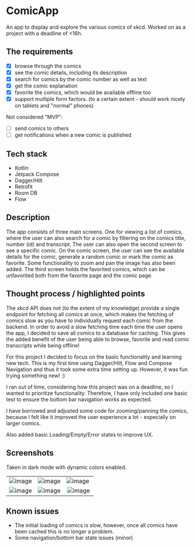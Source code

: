 # ComicApp
An app to display and explore the various comics of xkcd. Worked on as a project with a deadline of <16h. 

## The requirements
- [X] browse through the comics
- [X] see the comic details, including its description
- [X] search for comics by the comic number as well as text
- [X] get the comic explanation
- [X] favorite the comics, which would be available offline too
- [X] support multiple form factors. (to a certain extent - should work nicely on tablets and "normal" phones)

Not considered "MVP": 
- [ ] send comics to others
- [ ] get notifications when a new comic is published

## Tech stack
- Kotlin
- Jetpack Compose
- Dagger/Hilt
- Retrofit
- Room DB
- Flow

## Description
The app consists of three main screens. One for viewing a list of comics, where the user can also search for a comic by filtering on the comics title, number (id) and transcript. The user can also open the second screen to see a specific comic. On the comic screen, the user can see the available details for the comic, generate a random comic or mark the comic as favorite. Some functionality to zoom and pan the image has also been added. The third screen holds the favorited comics, which can be unfavorited both from the favorite page and the comic page. 

## Thought process / highlighted points
The xkcd API does not (to the extent of my knowledge) provide a single endpoint for fetching all comics at once, which makes the fetching of comics slow as you have to individually request each comic from the backend. In order to avoid a slow fetching time each time the user opens the app, I decided to save all comics to a database for caching. This gives the added benefit of the user being able to browse, favorite and read comic transcripts while being offline! 

For this project I decided to focus on the basic functionality and learning new tech. This is my first time using Dagger/Hilt, Flow and Compose Navigation and thus it took some extra time setting up. However, it was fun trying something new! :) 

I ran out of time, considering how this project was on a deadline, so I wanted to prioritize functionality. Therefore, I have only included one basic test to ensure the bottom bar navigation works as expected. 

I have borrowed and adjusted some code for zooming/panning the comics, because I felt like it improved the user experience a lot - especially on larger comics. 

Also added basic Loading/Empty/Error states to improve UX.

## Screenshots
Taken in dark mode with dynamic colors enabled. 

| | | |
|:-------------------------:|:-------------------------:|:-------------------------:|
![image](https://user-images.githubusercontent.com/20892062/193409112-95967619-e194-4bd6-a069-7fb70fbec9de.png)|![image](https://user-images.githubusercontent.com/20892062/193409122-1be11eaa-acf3-4265-ad3c-541a19058677.png)|![image](https://user-images.githubusercontent.com/20892062/193409161-7ceb498d-7e9f-4166-97ca-d39b0a2d7420.png) |
|![image](https://user-images.githubusercontent.com/20892062/193409189-6848c5ad-1bf3-4dda-b925-a5136dc05cae.png)| ![image](https://user-images.githubusercontent.com/20892062/193409195-7fff0f48-474b-4a75-b123-3889d56d93a8.png) | ![image](https://user-images.githubusercontent.com/20892062/193409202-37ac5fab-8a4b-496c-87ac-2e5c67e4db19.png)|

## Known issues
- The initial loading of comics is slow, however, once all comics have been cached this is no longer a problem.
- Some navigation/bottom bar state issues (minor)

